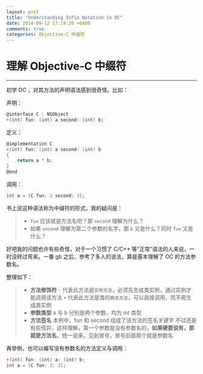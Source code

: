 ```yaml
---
layout: post
title: "Understanding Infix Notation in OC"
date: 2014-09-12 17:19:20 +0800
comments: true
categories: Objective-C 中缀符
---
```


# 理解 Objective-C 中缀符

----------

初学 OC ，对其方法的声明语法感到很奇怪。比如：

声明：

```c
@interface C : NSObject
+(int) fun: (int) a second: (int) b;
```

定义：

```c
@implementation C
+(int) fun: (int) a second: (int) b
{
    return a * b;
}
@end
```

调用：

```c
int a = [C fun: 2 second: 3];
```

书上说这种语法称为中缀符的形式，我的疑问是：

> * `fun` 应该就是方法名吧？那 `second` 理解为什么？
> * 如果 `second` 理解为第二个参数的名字，那 `b` 又是什么？同时 `fun` 又是什么？

好吧我的问题也许有些奇怪，对于一个习惯了 C/C++ 等“正常”语法的人来说，一时没转过弯来。一番 gb 之后，参考了多人的说法，算是基本理解了 OC 的方法参数名。

整理如下：

> * **方法修饰符**
  `-` 代表此方法是`实例方法`，必须先生成类实例，通过实例才能调用该方法
  `+` 代表此方法是类的`静态方法`，可以直接调用，而不用生成类实例
> * **参数类型**
  a 与 b 分别是两个参数，均为 int 类型
> * **方法签名**
  本例中，fun 和 second 组成了该方法的签名关键字
  不过还是有些怪异，这样理解，第一个参数是没有参数名的，**如果硬要说有，那就是方法名**，统一说来，见到冒号，冒号前面那个就是参数名

再举例，也可以编写没有参数名的方法定义与调用：

```c
+(int) fun: (int) a: (int) b;
int a = [C fun: 2: 3];
```

